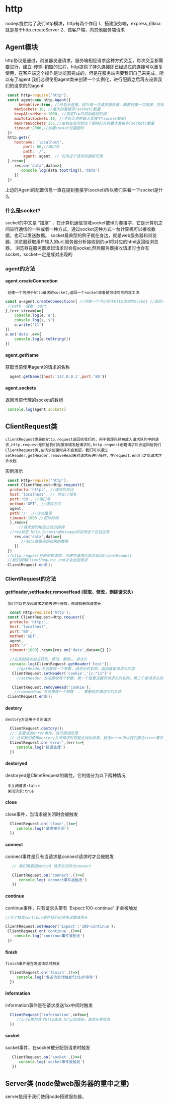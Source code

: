 # http
   nodejs提供给了我们http模块，http有两个作用
   1、搭建服务端，express,和koa就是基于http.createServer
   2、做客户端，向其他服务端请求

## Agent模块
   http协议是通过，浏览器发送请求，服务端相应请求这种方式交互，每次交互都需要进行，建立-传输-销毁的过程，http提供了持久连接即已经通过的连接可以重复使用，在客户端这个操作是浏览器完成的，但是在服务端需要我们自己来完成，所以有了agent
   我们必须使用agent类来创建一个实例化，进行配置之后再去设置我们的请求的的agent

```JavaScript
 const http=require('http');
 const agent=new http.Agent({
      keepAlive:true, //开启长连接，因为每一次请求服务器，都要创建一次连接，完成后关闭，所以开启keep-live后会使得连接持续有效
    maxSockets:10, //最大的套接字(socket)数量
    keepAliveMsecs:1000, //指定Tcp的初始延迟时间
    maxTotalSockets:10, //主机允许的最大套接字(socket数量)
    maxFreeSockets:156,//主机在空闲状态下保持打开的最大套接字(socket)数量
    timeout:2000,//创建socket设置超时
 })
 http.get({
    hostname: 'localhost', 
        port: 80,//端口号
        path: '/',
        agent: agent  // 仅为这个请求创建新代理
 },res=>{
    res.on('data',data=>{
       console.log(data.toString(),'data')
    })
 })
```
 上边的Agent的配置信息一直在提到套接字(socket)所以我们来看一下socket是什么
 ### 什么是socket?
   socket的中文是 "插座" ，在计算机通信领域socket被译为套接字，它是计算机之间进行通信的一种或者一种方式，通过socket这种方式一台计算机可以接收数据，也可以发送数据。
   socket最典型的例子就在身边，就是web服务器和浏览器，浏览器获取用户输入的url,服务器分析接收到的url将对应的html返回给浏览器。
   浏览器在服务器发起请求时会有socket,然后服务器接收请求时也会有socket，socket一定是成对出现的

 ### agent的方法
   #### agent.createConnection
     创建一个可用于http请求的socket,返回一个socket或者是可读可写的双工流

```JavaScript
const a=agent.createConnection({ //创建一个可以用于http请求的socket //返回一个可读可写的双工流
 //path  或者  port
},(err,stream)=>{
    console.log(e,'e');
    console.log(s,'s')
    a.write('11')
})
a.on('data',e=>{
    console.log(e.toString())
})
```
 #### agent.getName
   获取当前使用agent的请求的名称

```JavaScript
  agent.getName({host:'127.0.0.1',port:'80'})
```
 #### agent.sockets
   返回当前代理的socket的数组

```JavaScript
 console.log(agent.sockets)
```

## ClientRequest类
    clientRequest类是由http.request返回给我们的，用于管理已经被放入请求队列中的请求,http.request是供给我们向服务端发起请求的,http.request创建请求后会返回给我们ClientRequest类,在请求创建时并不会发起，我们可以通过setHeader,getHeader,removeHead来对请求头进行操作，在request.end()之后请求才会发起

   实例演示
```JavaScript
 const Http=require('http');
 const ClientRequest=Http.request({
  protoclo:'http:', //请求的协议
  host:'localhost', // 地址//域名
  port:'80', //端口号
  method:'GET', //请求方式
  agent,
  path:'/' ,//请求路径'
  timeout:1000 //超时时间
  },res=>{
      //请求受到相应之后的回调
  //res就是 http.IncomingMessage的实例这个在后边写
    res.on('data',data=>{
       //data就是返回过来的数据
    })
 })
 //http.request只是创建请求，创建完请求后就会返回ClientRequest
 //我们调用ClientRequest.end才会发起请求
 ClientRequest.end();
```
  ### ClientRequest的方法
   
   #### getHeader,setHeader,removeHead (获取，修改，删除请求头)
     我们可以在发起请求之前去进行获取，修改和删除请求头

```JavaScript
  const Http=require('http');
 const ClientRequest=Http.request({
  protoclo:'http:', 
  host:'localhost', 
  port:'80',
  method:'GET', 
  agent,
  path:'/' ,
  timeout:1000},res=>{res.on('data',data=>{} })

  //在发起请求前去获取，修改，删除，。请求头
  console.log(ClientRequest.getHeader('host'));
     //getHeader方法接收一个参数，请求头的名称，返回值是请求头的值
   ClientRequest.setHeader('cookie','{c:"11"}')
     //setHeader 方法接收两个参数，第一个是要设置的请求头的名称，第二个是请求头的值

   ClientRequest.removeHead('cookie');
    //removeHead 方法接收一个参数  ， 要删除的请求头的名称
 ClientRequest.end(); 
```
 #### destory
    destory方法用于关闭请求
```JavaScript
  ClientRequest.destory();
  //一定要注册error事件，进行错误处理
  // 比如我们使用destory关闭请求时可能会抛出异常，触发error所以我们要注error事件进行错误处理
  ClientRequest.on('error',(err)=>{
     console.log('错误处理')
  })
```
 #### destoryed 
   destoryed是ClinetRequest的属性，它的值分为以下两种情况

     未关闭请求:false
     关闭请求:true
 #### close 
   close事件，当请求被关闭时会被触发
```JavaScript
  ClientRequest.on('close',()=>{
     console.log('请求被关闭')
  })
```
 #### connect 
 connect事件是只有当请求是connect请求时才会被触发
```JavaScript
   // 我们需要把method 请求方式改为connect

   ClientRequest.on('connect',()=>{
      console.log('connect事件被触发')
   })
```
#### continue 
  continue事件，只有请求头带有 'Expect:100-continue' 才会被触发

  ```JavaScript
 //为了触发continue事件我们必须先设置请求头

  ClientRequest.setHeader('Expect':'100-continue');
   ClientRequest.on('continue',()=>{
      console.log('continue事件被触发')
   })

  ```
  #### finish
    finish事件是在发送请求时触发
```JavaScript
  ClientRequest.on('finish',()=>{
     console.log('发送请求时触发finish事件')
  })
```
 #### information
   information事件是在请求发送1xx中间时触发

```JavaScript
  ClientRequest('information',info=>{
     //info里包含了http版本,http状态码，请求头等信息
  })
```
 #### socket
   socket事件，在socket被分配到请求时触发

```JavaScript
   ClientRequest.on('socket',()=>{
      console.log('socket事件被触发')
   })
```
## Server类 (node做web服务器的重中之重)
  server是用于我们使用node搭建服务器，